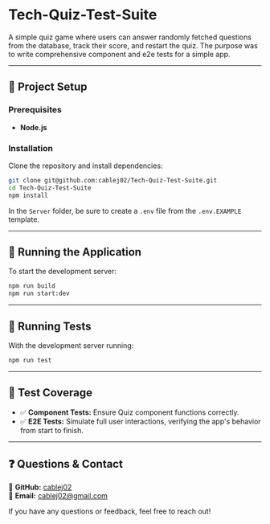 # Tech-Quiz-Test-Suite

A simple quiz game where users can answer randomly fetched questions from the database, track their score, and restart the quiz.  The purpose was to write comprehensive component and e2e tests for a simple app.

---

## 📂 Project Setup
###  Prerequisites
- **Node.js**

###  Installation
Clone the repository and install dependencies:
```sh
git clone git@github.com:cablej02/Tech-Quiz-Test-Suite.git
cd Tech-Quiz-Test-Suite
npm install
```
In the `Server` folder, be sure to create a `.env` file from the `.env.EXAMPLE` template. 

---

## 🚀 Running the Application
To start the development server:
```sh
npm run build
npm run start:dev
```

---

## 🧪 Running Tests

With the development server running:
```sh
npm run test
```

---

## 📜 Test Coverage
- ✅ **Component Tests:** Ensure Quiz component functions correctly.
- ✅ **E2E Tests:** Simulate full user interactions, verifying the app's behavior from start to finish.

---

## **❓ Questions & Contact**  
📌 **GitHub:** [cablej02](https://github.com/cablej02)  
📧 **Email:** [cablej02@gmail.com](mailto:cablej02@gmail.com)  

If you have any questions or feedback, feel free to reach out!
